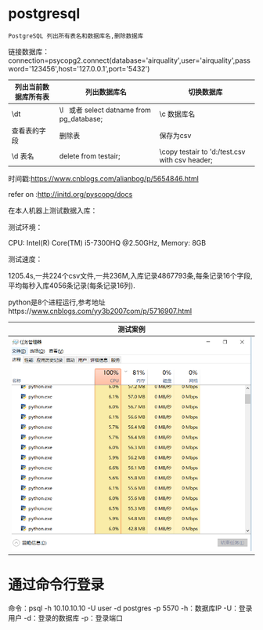 # postgresql
    PostgreSQL 列出所有表名和数据库名,删除数据库

链接数据库：connection=psycopg2.connect(database='airquality',user='airquality',password='123456',host='127.0.0.1',port='5432')

|列出当前数据库所有表| 列出数据库名| 切换数据库 | 
|-------|-----|----|
|\dt |\l   或者 select datname from pg_database;|\c 数据库名|
|查看表的字段|删除表|保存为csv|
|\d 表名|delete from testair;|\copy testair to 'd:/test.csv with csv header;|

时间戳:https://www.cnblogs.com/alianbog/p/5654846.html

refer on :http://initd.org/pyscopg/docs

在本人机器上测试数据入库：

测试环境：

CPU: Intel(R) Core(TM) i5-7300HQ @2.50GHz, Memory: 8GB

测试速度：

1205.4s,一共224个csv文件,一共236M,入库记录4867793条,每条记录16个字段,平均每秒入库4056条记录(每条记录16列).

python是8个进程运行,参考地址https://www.cnblogs.com/yy3b2007com/p/5716907.html

| 测试案例 | 
| :---------------: | 
| ![](https://github.com/gc13141112/postgresql/raw/master/img/%E6%B5%8B%E8%AF%95%E8%BF%9B%E7%A8%8B.png) | 


# 通过命令行登录
  命令：psql -h  10.10.10.10 -U user -d postgres -p 5570
  -h：数据库IP 
  -U：登录用户 
  -d：登录的数据库 
  -p：登录端口
